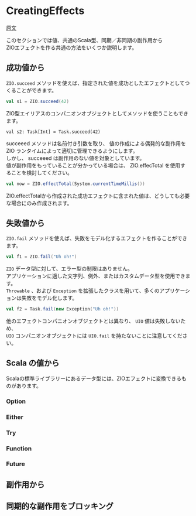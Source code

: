 # CreatingEffects

[原文](https://zio.dev/docs/overview/overview_creating_effects)

このセクションでは値、共通のScala型、同期／非同期の副作用から  
ZIOエフェクトを作る共通の方法をいくつか説明します。

## 成功値から
`ZIO.succeed` メソッドを使えば、指定された値を成功としたエフェクトとしてつくることができます。
```scala
val s1 = ZIO.succeed(42)
```

ZIO型エイリアスのコンパニオンオブジェクトとしてメソッドを使うこともできます。
```
val s2: Task[Int] = Task.succeed(42)
```

succeeed メソッドは名前付き引数を取り、  値の作成による偶発的な副作用を ZIO ランタイムによって適切に管理できるようにします。  
しかし、 succeeed は副作用のない値を対象としています。  
値が副作用をもっていることが分かっている場合は、 ZIO.effecTotal を使用することを検討してください。
```scala
val now = ZIO.effectTotal(System.currentTimeMillis())
```

ZIO.effectTotalから作成された成功エフェクトに含まれた値は、どうしても必要な場合にのみ作成されます。

## 失敗値から

`ZIO.fail` メソッドを使えば、失敗をモデル化するエフェクトを作ることができます。
```scala
val f1 = ZIO.fail("Uh oh!")
```

`ZIO` データ型に対して、エラー型の制限はありません。  
アプリケーションに適した文字列、例外、またはカスタムデータ型を使用できます。  
`Throwable` 、および `Exception` を拡張したクラスを用いて、多くのアプリケーションは失敗をモデル化します。
```scala
val f2 = Task.fail(new Exception("Uh oh!"))
```

他のエフェクトコンパニオンオブジェクトとは異なり、 `UIO` 値は失敗しないため、  
`UIO` コンパニオンオブジェクトには `UIO.fail` を持たないことに注意してください。

##  Scala の値から

Scalaの標準ライブラリーにあるデータ型には、ZIOエフェクトに変換できるものがあります。

### Option

### Either

### Try

### Function

### Future

## 副作用から

## 同期的な副作用をブロッキング
